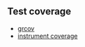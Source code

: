 ## Test coverage 
- [grcov](https://lib.rs/crates/grcov)
- [instrument coverage](https://doc.rust-lang.org/nightly/unstable-book/compiler-flags/instrument-coverage.html)
